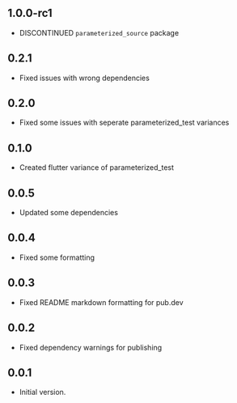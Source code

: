 ## 1.0.0-rc1

- DISCONTINUED `parameterized_source` package

## 0.2.1

- Fixed issues with wrong dependencies

## 0.2.0

- Fixed some issues with seperate parameterized_test variances

## 0.1.0

- Created flutter variance of parameterized_test

## 0.0.5

- Updated some dependencies

## 0.0.4

- Fixed some formatting

## 0.0.3

- Fixed README markdown formatting for pub.dev

## 0.0.2

- Fixed dependency warnings for publishing

## 0.0.1

- Initial version.